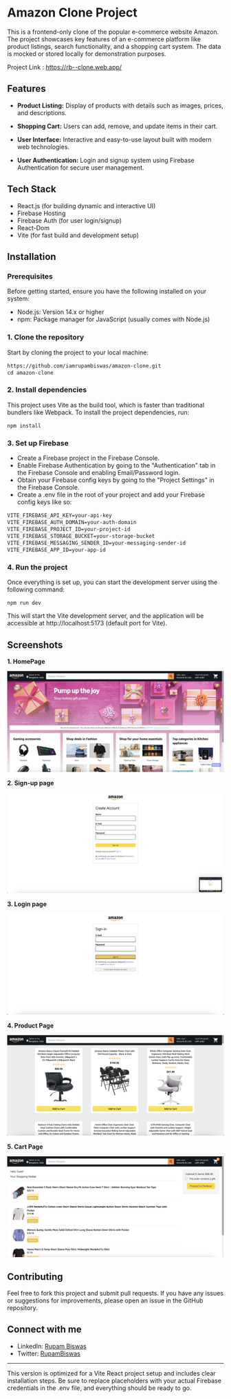 
# Amazon Clone Project

This is a frontend-only clone of the popular e-commerce website Amazon. The project showcases key features of an e-commerce platform like product listings, search functionality, and a shopping cart system. The data is mocked or stored locally for demonstration purposes.

Project Link : https://rb--clone.web.app/


## Features

- __Product Listing:__ Display of products with details such as images, prices, and descriptions.

- __Shopping Cart:__ Users can add, remove, and update items in their cart.

- __User Interface:__ Interactive and easy-to-use layout built with modern web technologies.

- __User Authentication:__ Login and signup system using Firebase Authentication for secure user management.
## Tech Stack

- React.js (for building dynamic and interactive UI)
- Firebase Hosting
- Firebase Auth (for user login/signup)
- React-Dom
- Vite (for fast build and development setup)


## Installation

### Prerequisites
Before getting started, ensure you have the following installed on your system:

- Node.js: Version 14.x or higher
- npm: Package manager for JavaScript (usually comes with Node.js)

### 1. Clone the repository
Start by cloning the project to your local machine:
``` 
https://github.com/iamrupambiswas/amazon-clone.git
cd amazon-clone
```

### 2. Install dependencies
This project uses Vite as the build tool, which is faster than traditional bundlers like Webpack. To install the project dependencies, run:

```
npm install
```

### 3. Set up Firebase
- Create a Firebase project in the Firebase Console.
- Enable Firebase Authentication by going to the "Authentication" tab in the Firebase Console and enabling Email/Password login.
- Obtain your Firebase config keys by going to the "Project Settings" in the Firebase Console.
- Create a .env file in the root of your project and add your Firebase config keys like so:
```
VITE_FIREBASE_API_KEY=your-api-key
VITE_FIREBASE_AUTH_DOMAIN=your-auth-domain
VITE_FIREBASE_PROJECT_ID=your-project-id
VITE_FIREBASE_STORAGE_BUCKET=your-storage-bucket
VITE_FIREBASE_MESSAGING_SENDER_ID=your-messaging-sender-id
VITE_FIREBASE_APP_ID=your-app-id
```

### 4. Run the project
Once everything is set up, you can start the development server using the following command:
```
npm run dev
```
This will start the Vite development server, and the application will be accessible at http://localhost:5173 (default port for Vite).

## Screenshots
__1. HomePage__

![Homepage](./src/assets/ScreenShots/HomePage.png)

__2. Sign-up page__

![Signup](./src/assets/ScreenShots/SignUp.png)

__3. Login page__

![Login](./src/assets/ScreenShots/SignIn.png)

__4. Product Page__

![Product Page](./src/assets/ScreenShots/ProductList.png)

__5. Cart Page__

![Cart Page](./src/assets/ScreenShots/Cart.png)

## Contributing
Feel free to fork this project and submit pull requests. If you have any issues or suggestions for improvements, please open an issue in the GitHub repository.
## Connect with me

- LinkedIn: [Rupam Biswas](https://www.linkedin.com/in/iamrupambiswas/)
- Twitter: [RupamBiswas](https://x.com/iam_rupambiswas)

---
This version is optimized for a Vite React project setup and includes clear installation steps. Be sure to replace placeholders with your actual Firebase credentials in the .env file, and everything should be ready to go.